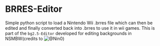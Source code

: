 # BRRES-Editor
Simple python script to load a Nintendo Wii .brres file which can then be edited and finally converted back into .brres to use it in wii games. This is part of 
the ``bg2.5-Editor`` developed for editing backgrounds in NSMBW(credits to ![@Nin0](https://github.com/N-I-N-0))
